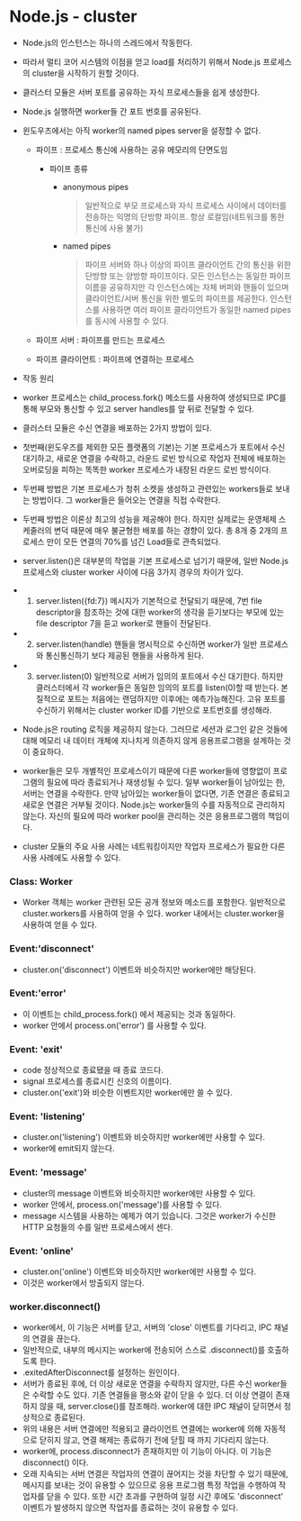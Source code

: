 # Node.js - cluster

- Node.js의 인스턴스는 하나의 스레드에서 작동한다.

- 따라서 멀티 코어 시스템의 이점을 얻고 load를 처리하기 위해서 Node.js 프로세스의 cluster을 시작하기 원할 것이다.

- 클러스터 모듈은 서버 포트를 공유하는 자식 프로세스들을 쉽게  생성한다.

- Node.js 실행하면 worker들 간 포트 번호를 공유된다.

- 윈도우즈에서는 아직 worker의 named pipes server을 설정할 수 없다.

  - 파이프 : 프로세스 통신에 사용하는 공유 메모리의 단면도임

    - 파이프 종류

      - anonymous pipes

        > 일반적으로 부모 프로세스와 자식 프로세스 사이에서 데이터를 전송하는 익명의 단방향 파이프. 항상 로컬임(네트워크를 통한 통신에 사용 불가)

      - named pipes

        > 파이프 서버와 하나 이상의 파이프 클라이언트 간의 통신을 위한 단방향 또는 양방향 파이프이다. 모든 인스턴스는 동일한 파이프 이름을 공유하지만 각 인스턴스에는 자체 버퍼와 핸들이 있으며 클라이언트/서버 통신을 위한 별도의 파이프를 제공한다. 인스턴스를 사용하면 여러 파이프 클라이언트가 동일한 named pipes를 동시에 사용할 수 있다.

  - 파이프 서버 : 파이프를 만드는 프로세스

  - 파이프 클라이언트 : 파이프에 연결하는 프로세스

- 작동 원리

- worker 프로세스는 child_process.fork() 메소드를 사용하여 생성되므로 IPC를 통해 부모와 통신할 수 있고 server handles를 앞 뒤로 전달할 수 있다.

- 클러스터 모듈은 수신 연결을 배포하는 2가지 방법이 있다.

- 첫번째(윈도우즈를 제외한 모든 플랫폼의 기본)는 기본 프로세스가 포트에서 수신 대기하고, 새로운 연결을 수락하고, 라운드 로빈 방식으로 작업자 전체에 배포하는 오버로딩을 피하는 똑똑한 worker 프로세스가 내장된 라운드 로빈 방식이다.

- 두번째 방법은 기본 프로세스가 청취 소켓을 생성하고 관련있는 workers들로 보내는 방법이다. 그 worker들은 들어오는 연결을 직접 수락한다.

- 두번째 방법은 이론상 최고의 성능을 제공해야 한다. 하지만 실제로는 운영체제 스케줄러의 변덕 때문에 매우 불균형한 배포를 하는 경향이 있다. 총 8개 중 2개의 프로세스 만이 모든 연결의 70%를 넘긴 Load들로 관측되었다.

- server.listen()은 대부분의 작업을 기본 프로세스로 넘기기 때문에, 일반 Node.js  프로세스와 cluster worker 사이에 다음 3가지 경우의 차이가 있다.

- 1. server.listen({fd:7}) 메시지가 기본적으로 전달되기 때문에, 7번 file descriptor을 참조하는 것에 대한 worker의 생각을 듣기보다는 부모에 있는 file descriptor 7을 듣고 worker로 핸들이 전달된다.

- 2. server.listen(handle) 핸들을 명시적으로 수신하면 worker가 일반 프로세스와 통신통신하기 보다 제공된 핸들을 사용하게 된다.

- 3. server.listen(0) 일반적으로 서버가 임의의 포트에서 수신 대기한다. 하지만 클러스터에서 각 worker들은 동일한 임의의 포트를 listen(0)할 때 받는다. 본질적으로 포트는 처음에는 랜덤하지만 이후에는 예측가능해진다. 고유 포트를 수신하기 위해서는 cluster worker ID를 기반으로 포트번호를 생성해라. 

- Node.js은 routing 로직을 제공하지 않는다. 그러므로 세션과 로그인 같은 것들에 대해 메모리 내 데이터 개체에 지나치게 의존하지 않게 응용프로그램을 설계하는 것이 중요하다.

- worker들은 모두 개별적인 프로세스이기 때문에 다른 worker들에 영향없이 프로그램의 필요에 따라 종료되거나 재생성될 수 있다. 일부 worker들이 남아있는 한, 서버는 연결을 수락한다. 만약 남아있는 worker들이 없다면, 기존 연결은 종료되고 새로운 연결은 거부될 것이다. Node.js는 worker들의 수를 자동적으로 관리하지 않는다. 자신의 필요에 따라 worker pool을 관리하는 것은 응용프로그램의 책임이다.

- cluster 모듈의 주요 사용 사례는 네트워킹이지만 작업자 프로세스가 필요한 다른 사용 사례에도 사용할 수 있다.

### Class: Worker

- Worker 객체는 worker 관련된 모든 공개 정보와 메소드를 포함한다. 일반적으로 cluster.workers를 사용하여 얻을 수 있다. worker 내에서는 cluster.worker을 사용하여 얻을 수 있다.

### Event:'disconnect'

- cluster.on('disconnect') 이벤트와 비슷하지만 worker에만 해당된다.

### Event:'error'

- 이 이벤트는 child_process.fork() 에서 제공되는 것과 동일하다.
- worker 안에서 process.on('error') 를 사용할 수 있다.

### Event: 'exit'

- code <number> 정상적으로 종료됐을 때 종료 코드다.
- signal <string> 프로세스를 종료시킨 신호의 이름이다.
- cluster.on('exit')와 비슷한 이벤트지만 worker에만 쓸 수 있다.

### Event: 'listening'

- cluster.on('listening') 이벤트와 비슷하지만 worker에만 사용할 수 있다.
- worker에 emit되지 않는다.

### Event: 'message'

- cluster의  message 이벤트와 비슷하지만 worker에만 사용할 수 있다.
- worker 안에서, process.on('message')를 사용할 수 있다.
- message 시스템을 사용하는 예제가 여기 있습니다. 그것은 worker가 수신한 HTTP 요청들의 수를 일반 프로세스에서 센다.

### Event: 'online'

- cluster.on('online') 이벤트와 비슷하지만 worker에만 사용할 수 있다.
- 이것은 worker에서 방출되지 않는다.

### worker.disconnect()

- worker에서, 이 기능은 서버를 닫고, 서버의 'close' 이벤트를 기다리고, IPC 채널의 연결을 끊는다.
- 일반적으로, 내부의 메시지는 worker에 전송되어 스스로 .disconnect()를 호출하도록 한다.
- .exitedAfterDisconnect를 설정하는 원인이다.
- 서버가 종료된 후에, 더 이상 새로운 연결을 수락하지 않지만, 다른 수신 worker들은 수락할 수도 있다. 기존 연결들을 평소와 같이 닫을 수 있다. 더 이상 연결이 존재하지 않을 때, server.close()를 참조해라. worker에 대한 IPC 채널이 닫히면서 정상적으로 종료된다.
- 위의 내용은 서버 연결에만 적용되고 클라이언트 연결에는 worker에 의해 자동적으로 닫히지 않고, 연결 해제는 종료하기 전에 닫힐 때 까지 기다리지 않는다.
- worker에, process.disconnect가 존재하지만 이 기능이 아니다. 이 기능은 disconnect() 이다.
- 오래 지속되는 서버 연결은 작업자의 연결이 끊어지는 것을 차단할 수 있기 때문에, 메시지를 보내는 것이 유용할 수 있으므로 응용 프로그램 특정 작업을 수행하여 작업자를 닫을 수 있다. 또한 시간 초과를 구현하여 일정 시간 후에도 'disconnect' 이벤트가 발생하지 않으면 작업자를 종료하는 것이 유용할 수 있다.